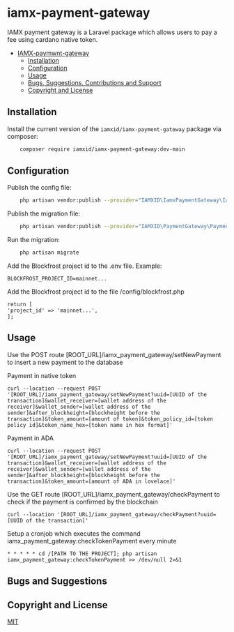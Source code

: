 # iamx-payment-gateway

IAMX payment gateway is a Laravel package which allows users to pay a fee using cardano native token.

- [IAMX-paymwnt-gateway](#iamx-wallet-connect)
    - [Installation](#Installation)
    - [Configuration](#Configuration)
    - [Usage](#Usage)
    - [Bugs, Suggestions, Contributions and Support](#bugs-and-suggestions)
    - [Copyright and License](#copyright-and-license)

## Installation

Install the current version of the `iamxid/iamx-payment-gateway` package via composer:

```sh
    composer require iamxid/iamx-payment-gateway:dev-main
```

## Configuration

Publish the config file:

```sh
    php artisan vendor:publish --provider="IAMXID\IamxPaymentGateway\IamxPaymentGatewayServiceProvider" --tag="config"
```

Publish the migration file:

```sh
    php artisan vendor:publish --provider="IAMXID\PaymentGateway\PaymentGatewayServiceProvider" --tag="migrations"
```

Run the migration:

```sh
    php artisan migrate
```

Add the Blockfrost project id to the .env file. Example:

```
BLOCKFROST_PROJECT_ID=mainnet...
```

Add the Blockfrost project id to the file /config/blockfrost.php

```
return [
'project_id' => 'mainnet...',
];
```

## Usage

Use the POST route [ROOT_URL]/iamx_payment_gateway/setNewPayment to insert a new payment to the database

Payment in native token

```
curl --location --request POST '[ROOT_URL]/iamx_payment_gateway/setNewPayment?uuid=[UUID of the transaction]&wallet_receiver=[wallet address of the receiver]&wallet_sender=[wallet address of the sender]&after_blockheight=[blockheight before the transaction]&token_amount=[amount of token]&token_policy_id=[token policy id]&token_name_hex=[token name in hex format]'
```

Payment in ADA

```
curl --location --request POST '[ROOT_URL]/iamx_payment_gateway/setNewPayment?uuid=[UUID of the transaction]&wallet_receiver=[wallet address of the receiver]&wallet_sender=[wallet address of the sender]&after_blockheight=[blockheight before the transaction]&token_amount=[amount of ADA in lovelace]'
```

Use the GET route [ROOT_URL]/iamx_payment_gateway/checkPayment to check if the payment is confirmed by the blockchain

```
curl --location '[ROOT_URL]/iamx_payment_gateway/checkPayment?uuid=[UUID of the transaction]'
```

Setup a cronjob which executes the command iamx_payment_gateway:checkTokenPayment every minute

```
* * * * * cd /[PATH TO THE PROJECT]; php artisan iamx_payment_gateway:checkTokenPayment >> /dev/null 2>&1
```


## Bugs and Suggestions

## Copyright and License

[MIT](https://choosealicense.com/licenses/mit/)
